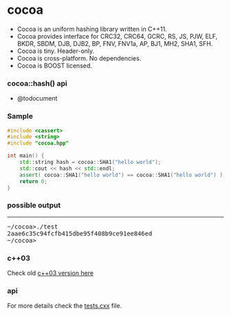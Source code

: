 cocoa
=====

- Cocoa is an uniform hashing library written in C++11.
- Cocoa provides interface for CRC32, CRC64, GCRC, RS, JS, PJW, ELF, BKDR, SBDM, DJB, DJB2, BP, FNV, FNV1a, AP, BJ1, MH2, SHA1, SFH.
- Cocoa is tiny. Header-only.
- Cocoa is cross-platform. No dependencies.
- Cocoa is BOOST licensed.

### cocoa::hash() api
- @todocument

### Sample
```c++
#include <cassert>
#include <string>
#include "cocoa.hpp"

int main() {
    std::string hash = cocoa::SHA1("hello world");
    std::cout << hash << std::endl;
    assert( cocoa::SHA1("hello world") == cocoa::SHA1("hello world") );
    return 0;
}
```

### possible output
---------------
<pre>
~/cocoa>./test
2aae6c35c94fcfb415dbe95f408b9ce91ee846ed
~/cocoa>
</pre>

### c++03
Check old [c++03 version here](https://github.com/r-lyeh/cocoa/tree/c70a878eae074f73ae7f5222503538c130fd6a0d)

### api
For more details check the [tests.cxx](tests.cxx) file.
